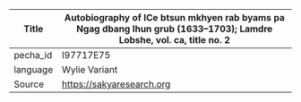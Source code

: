 |Title | Autobiography of lCe btsun mkhyen rab byams pa Ngag dbang lhun grub (1633–1703); Lamdre Lobshe, vol. ca, title no. 2 
| --- | --- 
|pecha_id | I97717E75
|language | Wylie Variant
|Source | https://sakyaresearch.org